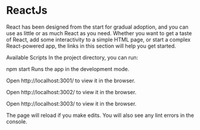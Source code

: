 # ReactJs
React has been designed from the start for gradual adoption, and you can use as little or as much React as you need. Whether you want to get a taste of React, add some interactivity to a simple HTML page, or start a complex React-powered app, the links in this section will help you get started.

Available Scripts
In the project directory, you can run:

npm start
Runs the app in the development mode.

Open http://localhost:3001/ to view it in the browser.

Open http://localhost:3002/ to view it in the browser.

Open http://localhost:3003/ to view it in the browser.

The page will reload if you make edits.
You will also see any lint errors in the console.
